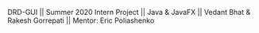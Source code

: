 DRD-GUI ||
 Summer 2020 Intern Project ||
 Java & JavaFX ||
 Vedant Bhat & Rakesh Gorrepati ||
 Mentor: Eric Poliashenko